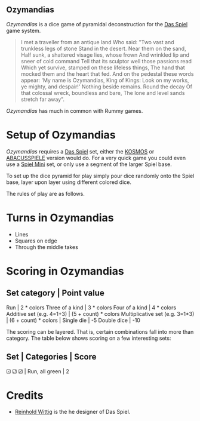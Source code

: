 Ozymandias
----------

*Ozymandias* is a dice game of pyramidal deconstruction for the [Das Spiel](http://boardgamegeek.com/boardgame/2229/spiel) game system.

> I met a traveller from an antique land
> Who said: "Two vast and trunkless legs of stone
> Stand in the desert. Near them on the sand,
> Half sunk, a shattered visage lies, whose frown
> And wrinkled lip and sneer of cold command
> Tell that its sculptor well those passions read
> Which yet survive, stamped on these lifeless things,
> The hand that mocked them and the heart that fed.
> And on the pedestal these words appear:
> 'My name is Ozymandias, King of Kings:
> Look on my works, ye mighty, and despair!'
> Nothing beside remains. Round the decay
> Of that colossal wreck, boundless and bare,
> The lone and level sands stretch far away". 

*Ozymandias* has much in common with Rummy games.

Setup of Ozymandias
===================

*Ozymandias* requires a [Das Spiel](http://boardgamegeek.com/boardgame/2229/spiel) set, either the [KOSMOS](http://boardgamegeek.com/boardgameversion/28556/german-third-edition) or [ABACUSSPIELE](http://boardgamegeek.com/boardgamepublisher/29/abacusspiele) version would do.  For a very quick game you could even use a [Spiel Mini](http://boardgamegeek.com/boardgame/110073/spiel-mini) set, or only use a segment of the larger Spiel base.

To set up the dice pyramid for play simply pour dice randomly onto the Spiel base, layer upon layer using different colored dice.

The rules of play are as follows.

Turns in Ozymandias
===================

 * Lines
 * Squares on edge
 * Through the middle takes
 
Scoring in Ozymandias
=====================

Set category                    | Point value
---------------------------------------------
Run                             |  2 * colors
Three of a kind                 |  3 * colors
Four of a kind                  |  4 * colors
Additive set (e.g. 4=1+3)       | (5 + count) * colors
Multiplicative set (e.g. 3=1*3) | (6 + count) * colors
                                |
Single die                      | -5
Double dice                     | -10

The scoring can be layered.  That is, certain combinations fall into more than category.  The table below shows scoring on a few interesting sets:

Set                        | Categories                 | Score
---------------------------------------------------------------
⚀     ⚁     ⚂              | Run, all green             | 2




Credits
=======

 * [Reinhold Wittig](http://www.perlhuhn.de/) is the he designer of Das Spiel.
 